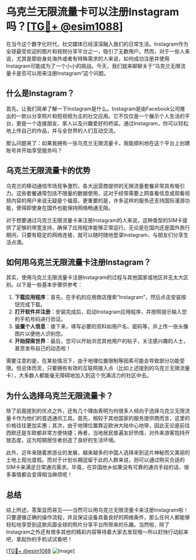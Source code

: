 # 乌克兰无限流量卡可以注册Instagram吗？[[TG💪+ @esim1088](https://t.me/s/esim1088)]

在当今这个数字化时代，社交媒体已经深深融入我们的日常生活。Instagram作为全球最受欢迎的图片和视频分享平台之一，吸引了无数用户。然而，对于一些人来说，尤其是那些身处海外或者有特殊需求的人来说，如何成功注册并使用Instagram可能成为了一个小小的挑战。今天，我们就来聊聊关于“乌克兰无限流量卡是否可以用来注册Instagram”这个问题。

## 什么是Instagram？

首先，让我们简单了解一下Instagram是什么。Instagram是由Facebook公司推出的一款以分享照片和短视频为主的社交应用。它不仅仅是一个展示个人生活的平台，更是一个连接朋友、家人以及兴趣爱好的桥梁。通过Instagram，你可以轻松地上传自己的作品，并与全世界的人们互动交流。

那么问题来了：如果我拥有一张乌克兰无限流量卡，我能顺利地在这个平台上创建账号并开始享受服务吗？

## 乌克兰无限流量卡的优势

乌克兰的移动通信市场竞争激烈，各大运营商提供的无限流量套餐非常具有吸引力。这些套餐通常包括不限量的数据使用，这对于经常需要上网查看信息或观看视频内容的用户来说无疑是个福音。更重要的是，许多这样的服务还支持国际漫游功能，使得即使身在国外也能保持网络畅通无阻。

对于想要通过乌克兰无限流量卡来注册Instagram的人来说，这种类型的SIM卡提供了足够的带宽支持，确保了应用程序能够正常运行。无论是在国内还是国外旅行期间，只要有稳定的网络连接，就可以随时随地登录Instagram，与朋友们分享生活点滴。

## 如何用乌克兰无限流量卡注册Instagram？

其实，使用乌克兰无限流量卡注册Instagram的过程与其他国家或地区并无太大区别。以下是一些基本步骤供参考：

1. **下载应用程序**：首先，在手机的应用商店搜索“Instagram”，然后点击安装按钮完成下载。
2. **打开软件并注册**：安装完成后，启动Instagram应用程序，并按照提示输入您的手机号码进行验证。
3. **设置个人信息**：接下来，填写必要的资料如用户名、密码等，并上传一张头像图片以便他人识别您。
4. **开始探索世界**：最后，您可以开始浏览其他用户的帖子，关注感兴趣的人士，甚至发布自己的动态啦！

需要注意的是，在某些情况下，由于地理位置限制等因素可能会导致部分功能受限。但总体而言，只要拥有有效的互联网接入点（比如上述提到的乌克兰无限流量卡），大多数人都能毫无障碍地加入到这个充满活力的社区中去。

## 为什么选择乌克兰无限流量卡？

除了前面提到的优点之外，还有几个理由表明为何很多人倾向于选择乌克兰无限流量卡作为他们的首选通讯工具。首先，相较于其他国家的服务提供商而言，这里的价格往往更加实惠；其次，由于地理位置靠近欧洲大陆中心地带，因此无论是前往西欧还是东欧都非常方便快捷；再者，当地居民普遍友好热情，对外来游客抱持开放态度，这为短期居住者创造了良好的生活环境。

此外，近年来随着旅游业的发展，越来越多的中国人选择来到这片神秘而又美丽的土地上观光度假。而对于计划长期逗留于此的人群来说，则可以通过购买合适的SIM卡来满足日常通讯需求。毕竟，在异国他乡如果没有可靠的通讯手段的话，很多事情都会变得相当麻烦呢！

## 总结

综上所述，答案显而易见——当然可以用乌克兰无限流量卡来注册Instagram啦！只要遵循正确的操作流程，并且保证设备具备良好的网络条件，那么任何人都能够轻松地享受到这款风靡全球的照片分享平台所带来的乐趣。当然啦，除了Instagram之外还有很多其他的精彩内容等待着大家去发现哦～所以赶快行动起来吧，拿起你的手机试试看吧！

[[TG💪+ @esim1088](https://t.me/s/esim1088) ![Image](https://i.postimg.cc/4NQfJmqS/Snipaste-2025-05-13-00-14-12.png)]